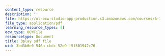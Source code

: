 ```yaml
---
content_type: resource
description: ''
file: https://ol-ocw-studio-app-production.s3.amazonaws.com/courses/6-189-multicore-programming-primer-january-iap-2007/3bd3b6e0546acbdc52e9f5f501942c76_4_B2x3UVLAo.pdf
file_type: application/pdf
learning_resource_types: []
ocw_type: OCWFile
resourcetype: Document
title: 3play pdf file
uid: 3bd3b6e0-546a-cbdc-52e9-f5f501942c76
---
```

